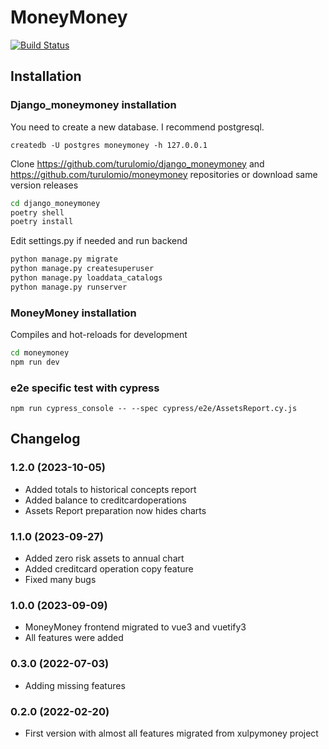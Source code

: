 # MoneyMoney 

[![Build Status](https://img.shields.io/endpoint.svg?url=https%3A%2F%2Factions-badge.atrox.dev%2Fturulomio%2Fmoneymoney%2Fbadge%3Fref%3Dmain&style=flat)](https://actions-badge.atrox.dev/turulomio/moneymoney/goto?ref=main)

## Installation

### Django_moneymoney installation

 You need to create a new database. I recommend postgresql.

`createdb -U postgres moneymoney -h 127.0.0.1`

Clone https://github.com/turulomio/django_moneymoney and https://github.com/turulomio/moneymoney repositories or download same version releases

```bash
cd django_moneymoney
poetry shell
poetry install
```

Edit settings.py if needed and run backend

```bash
python manage.py migrate
python manage.py createsuperuser
python manage.py loaddata_catalogs
python manage.py runserver
```


### MoneyMoney installation

Compiles and hot-reloads for development
```bash
cd moneymoney
npm run dev
```

### e2e specific test with cypress

`npm run cypress_console -- --spec cypress/e2e/AssetsReport.cy.js`

## Changelog

### 1.2.0 (2023-10-05)
- Added totals to historical concepts report
- Added balance to creditcardoperations
- Assets Report preparation now hides charts

### 1.1.0 (2023-09-27)
- Added zero risk assets to annual chart
- Added creditcard operation copy feature
- Fixed many bugs

### 1.0.0 (2023-09-09)
- MoneyMoney frontend migrated to vue3 and vuetify3
- All features were added

### 0.3.0 (2022-07-03)
- Adding missing features

### 0.2.0 (2022-02-20)
- First version with almost all features migrated from xulpymoney project

